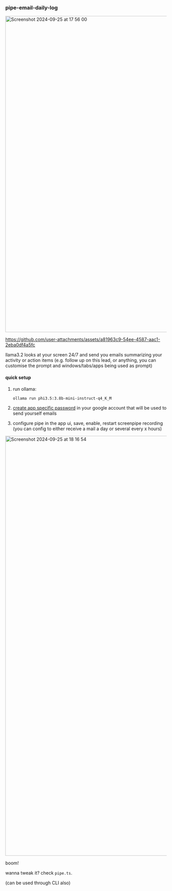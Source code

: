 ### pipe-email-daily-log

<img width="988" alt="Screenshot 2024-09-25 at 17 56 00" src="https://github.com/user-attachments/assets/f9d604af-b098-4f93-b923-b2fc455a6172">



https://github.com/user-attachments/assets/a81963c9-54ee-4587-aac1-2eba0df4a5fc



llama3.2 looks at your screen 24/7 and send you emails summarizing your activity or action items (e.g. follow up on this lead, or anything, you can customise the prompt and windows/tabs/apps being used as prompt)

#### quick setup

1. run ollama:
   ```
   ollama run phi3.5:3.8b-mini-instruct-q4_K_M
   ```

2. [create app specific password](https://support.google.com/accounts/answer/185833?hl=en) in your google account that will be used to send yourself emails

3. configure pipe in the app ui, save, enable, restart screenpipe recording (you can config to either receive a mail a day or several every x hours)

<img width="1312" alt="Screenshot 2024-09-25 at 18 16 54" src="https://github.com/user-attachments/assets/9669b2f1-c67d-4055-9e03-067c67fb51f8">

boom!

wanna tweak it? check `pipe.ts`.

(can be used through CLI also)
